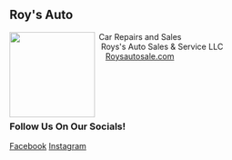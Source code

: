 ## Roy's Auto

<img src="SiteFiles/Peter_Griffin.png" align="left" width=150>&nbsp;Car Repairs and Sales <br/>
&nbsp; Roys's Auto Sales & Service LLC <br/>
&nbsp; &nbsp; [Roysautosale.com](https://roysautosale.com)
&nbsp; &nbsp; 

<br/>
<br/>
<br/>
<br/>

### Follow Us On Our Socials!
[Facebook](https://www.facebook.com/profile.php?id=100063744632969)
[Instagram](https://www.instagram.com/roysautosalesandservice/)
